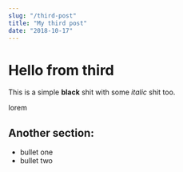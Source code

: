```yaml
---
slug: "/third-post"
title: "My third post"
date: "2018-10-17"
---
```


# Hello from third

This is a simple **black** shit with some _italic_ shit too.

lorem

## Another section:

- bullet one
- bullet two
